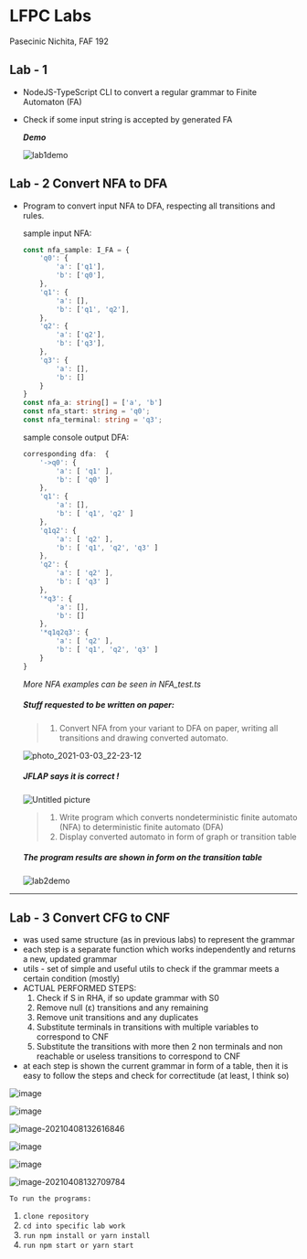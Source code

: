 # LFPC Labs

Pasecinic Nichita, FAF 192

## **Lab - 1**

- NodeJS-TypeScript CLI to convert a regular grammar to Finite Automaton (FA)

- Check if some input string is accepted by generated FA

  ***Demo***

  ![lab1demo](https://user-images.githubusercontent.com/57563506/107852445-643eb100-6e19-11eb-8a04-19b485ef071c.gif)

## Lab - 2 Convert NFA to DFA

- Program to convert input NFA to DFA, respecting all transitions and rules.

  sample input NFA:

  ```typescript
  const nfa_sample: I_FA = {
      'q0': {
          'a': ['q1'],
          'b': ['q0'],
      },
      'q1': {
          'a': [],
          'b': ['q1', 'q2'],
      },
      'q2': {
          'a': ['q2'],
          'b': ['q3'],
      },
      'q3': {
          'a': [],
          'b': []
      }
  }
  const nfa_a: string[] = ['a', 'b']
  const nfa_start: string = 'q0';
  const nfa_terminal: string = 'q3';
  ```

  sample console output DFA:

  ```typescript
  corresponding dfa:  {
      '->q0': { 
          'a': [ 'q1' ], 
          'b': [ 'q0' ] 
      },
      'q1': { 
          'a': [], 
          'b': [ 'q1', 'q2' ] 
      },
      'q1q2': { 
          'a': [ 'q2' ], 
          'b': [ 'q1', 'q2', 'q3' ] 
      },
      'q2': { 
          'a': [ 'q2' ], 
          'b': [ 'q3' ] 
      },
      '*q3': { 
          'a': [], 
          'b': [] 
      },
      '*q1q2q3': { 
          'a': [ 'q2' ], 
          'b': [ 'q1', 'q2', 'q3' ] 
      }
  }
  ```

  *More NFA examples can be seen in NFA_test.ts* 

  

  ##### Stuff requested to be written on paper:  

  > 1. Convert NFA from your variant to DFA on paper, writing all transitions and drawing converted automato.

  ![photo_2021-03-03_22-23-12](https://user-images.githubusercontent.com/57563506/109867479-32c64200-7c6f-11eb-933e-57d9d52fb528.jpg)

  ##### JFLAP says it is correct !

  ![Untitled picture](https://user-images.githubusercontent.com/57563506/109867656-728d2980-7c6f-11eb-8a05-64e0b2556a26.png)

  > 1. Write program which converts nondeterministic finite automato (NFA) to deterministic finite automato (DFA)
  > 2. Display converted automato in form of graph or transition table

  ##### The program results are shown in form on the transition table

  ![lab2demo](https://user-images.githubusercontent.com/57563506/109866634-2a213c00-7c6e-11eb-8a62-0602aa1e97ac.gif)


------

## Lab - 3 Convert CFG to CNF 

- was used same structure (as in previous labs) to represent the grammar 
- each step is a separate function which works independently and returns a new, updated grammar
- utils - set of simple and useful utils to check if the grammar meets a certain condition (mostly)
- ACTUAL PERFORMED STEPS:
  1.  Check if S in RHA, if so update grammar with S0
  2.  Remove null (ε) transitions and any remaining
  3.  Remove unit transitions and any duplicates
  4.  Substitute terminals in transitions with multiple variables to correspond to CNF 
  5.  Substitute the transitions with more then 2 non terminals and non reachable or useless transitions to correspond to CNF
- at each step is shown the current grammar in form of a table, then it is easy to follow the steps and check for correctitude (at least, I think so)

![image](https://user-images.githubusercontent.com/82079634/114011385-d22db480-986d-11eb-8115-b79cf126f2b3.png)

![image](https://user-images.githubusercontent.com/82079634/114011468-ed98bf80-986d-11eb-8e1b-8035f84d8669.png)

![image-20210408132616846](C:\Users\Win10Pro\AppData\Roaming\Typora\typora-user-images\image-20210408132616846.png)

![image](https://user-images.githubusercontent.com/82079634/114011561-07d29d80-986e-11eb-8b46-dbc74fa6aa86.png)

![image](https://user-images.githubusercontent.com/82079634/114011600-13be5f80-986e-11eb-9ed5-557d7daf074f.png)

![image-20210408132709784](C:\Users\Win10Pro\AppData\Roaming\Typora\typora-user-images\image-20210408132709784.png)



`To run the programs:` 

1. `clone repository`
2. `cd into specific lab work`
3. `run npm install or yarn install`
4. `run npm start or yarn start`

